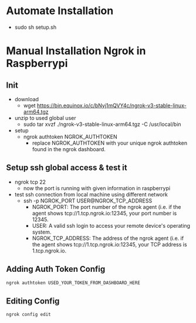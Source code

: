 # Automate Installation
- sudo sh setup.sh

# Manual Installation Ngrok in Raspberrypi
## Init
- download
	- wget https://bin.equinox.io/c/bNyj1mQVY4c/ngrok-v3-stable-linux-arm64.tgz
- unzip to used global user
	- sudo tar xvzf ./ngrok-v3-stable-linux-arm64.tgz -C /usr/local/bin
- setup
	- ngrok authtoken NGROK_AUTHTOKEN
		- replace NGROK_AUTHTOKEN with your unique ngrok authtoken found in the ngrok dashboard.


## Setup ssh global access & test it
- ngrok tcp 22
	- now the port is running with given information in raspberrypi
- test ssh connection from local machine using different network
	- ssh -p NGROK_PORT USER@NGROK_TCP_ADDRESS
		- NGROK_PORT: The port number of the ngrok agent (i.e. if the agent shows tcp://1.tcp.ngrok.io:12345, your port number is 12345.
		- USER: A valid ssh login to access your remote device's operating system.
		- NGROK_TCP_ADDRESS: The address of the ngrok agent (i.e. if the agent shows tcp://1.tcp.ngrok.io:12345, your TCP address is 1.tcp.ngrok.io.

## Adding Auth Token Config
```bash
ngrok authtoken USED_YOUR_TOKEN_FROM_DASHBOARD_HERE
```

## Editing Config
```bash
ngrok config edit
```